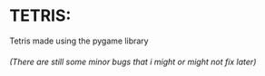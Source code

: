 # TETRIS:
Tetris made using the pygame library
###### (There are still some minor bugs that i might or might not fix later)
